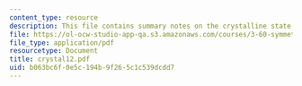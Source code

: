 ```yaml
---
content_type: resource
description: This file contains summary notes on the crystalline state.
file: https://ol-ocw-studio-app-qa.s3.amazonaws.com/courses/3-60-symmetry-structure-and-tensor-properties-of-materials-fall-2005/b063bc6f0e5c194b9f265c1c539dcdd7_crystal12.pdf
file_type: application/pdf
resourcetype: Document
title: crystal12.pdf
uid: b063bc6f-0e5c-194b-9f26-5c1c539dcdd7
---
```

